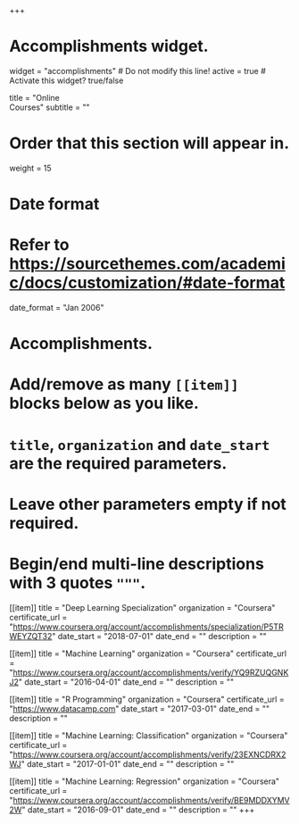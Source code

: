 +++
# Accomplishments widget.
widget = "accomplishments"  # Do not modify this line!
active = true  # Activate this widget? true/false

title = "Online<br>Courses"
subtitle = ""

# Order that this section will appear in.
weight = 15

# Date format
#   Refer to https://sourcethemes.com/academic/docs/customization/#date-format
date_format = "Jan 2006"

# Accomplishments.
#   Add/remove as many `[[item]]` blocks below as you like.
#   `title`, `organization` and `date_start` are the required parameters.
#   Leave other parameters empty if not required.
#   Begin/end multi-line descriptions with 3 quotes `"""`.

[[item]]
  title = "Deep Learning Specialization"
  organization = "Coursera"
  certificate_url = "https://www.coursera.org/account/accomplishments/specialization/P5TRWEYZQT32"
  date_start = "2018-07-01"
  date_end = ""
  description = ""

[[item]]
  title = "Machine Learning"
  organization = "Coursera"
  certificate_url = "https://www.coursera.org/account/accomplishments/verify/YQ9RZUQGNKJ2"
  date_start = "2016-04-01"
  date_end = ""
  description = ""
  
[[item]]
  title = "R Programming"
  organization = "Coursera"
  certificate_url = "https://www.datacamp.com"
  date_start = "2017-03-01"
  date_end = ""
  description = ""

[[item]]
  title = "Machine Learning: Classification"
  organization = "Coursera"
  certificate_url = "https://www.coursera.org/account/accomplishments/verify/23EXNCDRX2WJ"
  date_start = "2017-01-01"
  date_end = ""
  description = ""

  [[item]]
  title = "Machine Learning: Regression"
  organization = "Coursera"
  certificate_url = "https://www.coursera.org/account/accomplishments/verify/BE9MDDXYMV2W"
  date_start = "2016-09-01"
  date_end = ""
  description = ""
+++
